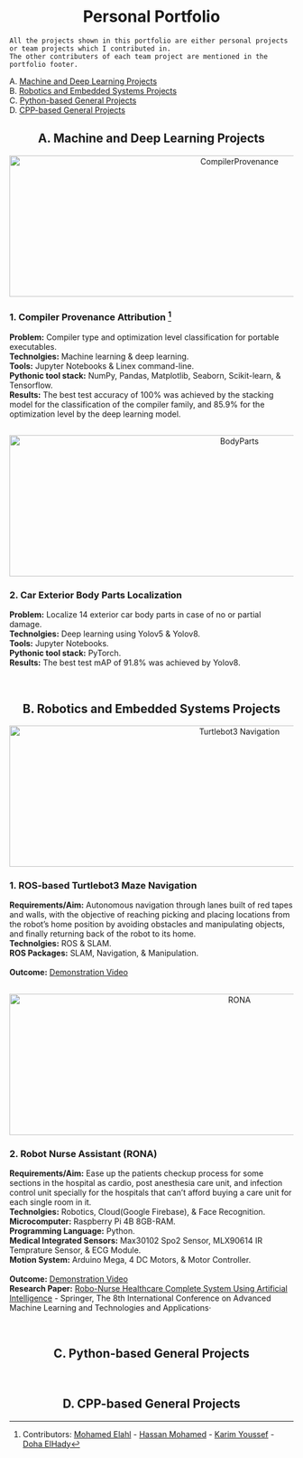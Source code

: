 <h1 align="center">Personal Portfolio</h1>

```
All the projects shown in this portfolio are either personal projects or team projects which I contributed in.
The other contributers of each team project are mentioned in the portfolio footer.
```

A.  [Machine and Deep Learning Projects](#a-machine-and-deep-learning-projects) <br />
B.  [Robotics and Embedded Systems Projects](#b-robotics-and-embedded-systems-projects) <br />
C.  [Python-based General Projects](#c-python-based-general-projects)<br />
D.  [CPP-based General Projects](#d-cpp-based-general-projects)<br />

<h2 align="center">A. Machine and Deep Learning Projects</h2>

<p align="center"> 
<a href="https://github.com/DohaElHady/Compiler-Provenance-Attribution" target="_blank" rel="noreferrer"> <img src="https://user-images.githubusercontent.com/86476979/223572264-e004089b-2efa-4cec-b884-aa18c3db5ee6.png" alt="CompilerProvenance" width="800" height="250"/> </a> </p>

### 1. Compiler Provenance Attribution [^1]

**Problem:** Compiler type and optimization level classification for portable executables.<br />
**Technolgies:** Machine learning & deep learning.<br />
**Tools:** Jupyter Notebooks & Linex command-line.<br />
**Pythonic tool stack:** NumPy, Pandas, Matplotlib, Seaborn, Scikit-learn, & Tensorflow. <br />
**Results:** The best test accuracy of 100% was achieved by the stacking model for the classification of the compiler family, and 85.9%  for the optimization level by the deep learning model.


<h2 align="center"> </h2>

<p align="center"> 
<a href="https://github.com/DohaElHady/Exterior-Car-Body-Parts-Localization" target="_blank" rel="noreferrer"> <img src="https://user-images.githubusercontent.com/86476979/223578944-41748a39-f16c-4135-a19e-70190d3959d6.png" alt="BodyParts" width="800" height="250"/> </a> </p>
<h3 align="left"> 2. Car Exterior Body Parts Localization</h3>

**Problem:** Localize 14 exterior car body parts in case of no or partial damage.<br />
**Technolgies:** Deep learning using Yolov5 & Yolov8.<br />
**Tools:** Jupyter Notebooks.<br />
**Pythonic tool stack:** PyTorch. <br />
**Results:** The best test mAP of 91.8% was achieved by Yolov8.

<br />
<h2 align="center">B. Robotics and Embedded Systems Projects</h2>
<p align="center"> 
<a href="https://github.com/DohaElHady/TurtleBot3-ROS-Maze-Navigation" target="_blank" rel="noreferrer"> <img src="https://user-images.githubusercontent.com/86476979/223705199-65a0bce0-92c0-4cc8-b6d2-bf77d8a3fd5c.png" alt="Turtlebot3 Navigation" width="800" height="250"/> </a> </p>
<h3 align="left"> 1. ROS-based Turtlebot3 Maze Navigation</h3>

**Requirements/Aim:** Autonomous navigation through lanes built of red tapes and walls, with the objective of reaching picking and placing locations from the robot’s home position by avoiding obstacles and manipulating objects, and finally returning back of the robot to its home.<br />
**Technolgies:** ROS & SLAM.<br />
**ROS Packages:** SLAM, Navigation, & Manipulation. <br />
<br />
**Outcome:** [Demonstration Video](https://github.com/DohaElHady/TurtleBot3-ROS-Maze-Navigation/blob/main/Demonstration%20Videos/Tasks%20Demonestration.mp4)

<h2 align="center"> </h2>

<p align="center"> 
<a href="https://github.com/DohaElHady/RoboNurse" target="_blank" rel="noreferrer"> <img src="https://user-images.githubusercontent.com/86476979/223711730-2ab0bdbf-0d69-41ef-b33c-27b58f045c20.png" alt="RONA" width="800" height="250"/> </a> </p>
<h3 align="left"> 2. Robot Nurse Assistant (RONA)</h3>

**Requirements/Aim:** Ease up the patients checkup process for some sections in the hospital as cardio, post anesthesia care unit, and infection control unit specially for the hospitals that can’t afford buying a care unit for each single room in it.<br />
**Technolgies:** Robotics, Cloud(Google Firebase), & Face Recognition. <br />
**Microcomputer:** Raspberry Pi 4B 8GB-RAM. <br />
**Programming Language:** Python. <br />
**Medical Integrated Sensors:**  Max30102 Spo2 Sensor, MLX90614 IR Temprature Sensor, & ECG Module.<br />
**Motion System:** Arduino Mega, 4 DC Motors, & Motor Controller. <br />
<br />
**Outcome:** [Demonstration Video]()<br />
**Research Paper:** [Robo-Nurse Healthcare Complete System Using Artificial Intelligence](https://link.springer.com/chapter/10.1007/978-3-031-03918-8_17) - Springer, The 8th International Conference on Advanced Machine Learning and Technologies and Applications·

 <br />
<h2 align="center">C. Python-based General Projects</h2>


 <br />
<h2 align="center">D. CPP-based General Projects</h2>


[^1]: Contributors:
[Mohamed Elahl](https://github.com/MohamedElahl) - [Hassan Mohamed](https://github.com/Hsnmhmd) - [Karim Youssef](https://github.com/KarimYoussef98) - [Doha ElHady](https://github.com/DohaElHady)
